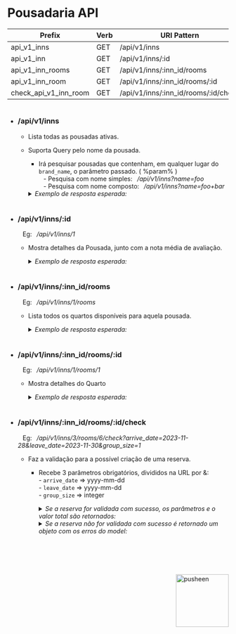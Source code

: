 
# Pousadaria API

| Prefix | Verb | URI Pattern | Conroller#Action |
| ----------- | ----------- | ----------- | ----------- |
| api_v1_inns | GET | /api/v1/inns | api/v1/inns#index |
| api_v1_inn | GET | /api/v1/inns/:id | api/v1/inns#show |
| api_v1_inn_rooms | GET | /api/v1/inns/:inn_id/rooms | api/v1/rooms#index |
| api_v1_inn_room | GET | /api/v1/inns/:inn_id/rooms/:id | api/v1/rooms#show |
| check_api_v1_inn_room | GET | /api/v1/inns/:inn_id/rooms/:id/check | api/v1/rooms#check |

#

* ### /api/v1/inns
  
  * Lista todas as pousadas ativas.
  * Suporta Query pelo nome da pousada.
    * Irá pesquisar pousadas que contenham, em qualquer lugar do `brand_name`, o parâmetro passado. ( %param% )\
       &ensp; \- Pesquisa com nome simples:&ensp; */api/v1/inns?name=foo*\
       &ensp; \- Pesquisa com nome composto:&ensp; */api/v1/inns?name=foo+bar*

    <details>
      <summary><i>Exemplo de resposta esperada:</i></summary>
    
          [
            {
              "id": 1,
              "brand_name": "Pousada da 16",
              "phone_number": "(13)99706-9746",
              "email": "pousada@contato.com",
              "address": "rua 15 - 47",
              "neighborhood": "guarau",
              "city": "peruibe",
              "state": "SP",
              "postal_code": "11750000",
              "description": "Pousada linda",
              "payment_methods": "Cartão",
              "pet_friendly": false,
              "usage_policy": "não fumar",
              "check_in": "2000-01-01T12:00:00.000-02:00",
              "check_out": "2000-01-01T11:00:00.000-02:00",
              "status": "active",
              "host_id": 1
            },
            {
              "id": 2,
              "brand_name": "Casa Verde",
              "phone_number": "(13)997563453",
              "email": "casaverde@contato.com",
              "address": "avenida qualquer",
              "neighborhood": "amarindo",
              "city": "eusébio",
              "state": "CE",
              "postal_code": "25840000",
              "description": "Pousada do muro verde",
              "payment_methods": "Cartão",
              "pet_friendly": true,
              "usage_policy": "Usar chinelo",
              "check_in": "2000-01-01T11:22:00.000-02:00",
              "check_out": "2000-01-01T10:22:00.000-02:00",
              "status": "active",
              "host_id": 3
            }
          ]
          
    </details>

#

* ### /api/v1/inns/:id
  
  &ensp; Eg:&ensp; */api/v1/inns/1*
  * Mostra detalhes da Pousada, junto com a nota média de avaliação.
 
    <details>
      <summary><i>Exemplo de resposta esperada:</i></summary>
      
      ```
      [
        {
          "id": 3,
          "brand_name": "pousada da ana",
          "phone_number": "123123123",
          "email": "teste@gmail.com",
          "address": "rua da ana",
          "neighborhood": "vila da ana",
          "city": "anapolis",
          "state": "SP",
          "postal_code": "54646",
          "description": "ana esteve aqui",
          "payment_methods": "todos",
          "pet_friendly": false,
          "usage_policy": "seja gentil com a ana",
          "check_in": "2000-01-01T21:10:00.000-02:00",
          "check_out": "2000-01-01T10:10:00.000-02:00",
          "status": "active",
          "host_id": 4
        },
        {
          "average_rating": 3
        }
      ]      
      ```
      
    </details>

#
  
* ### /api/v1/inns/:inn_id/rooms
  
  &ensp; Eg:&ensp; */api/v1/inns/1/rooms*
  * Lista todos os quartos disponíveis para aquela pousada.

    <details>
      <summary><i>Exemplo de resposta esperada:</i></summary>
    
      ```
      [
        {
          "id": 4,
          "name": "Quarto teste",
          "description": "Testeeee",
          "dimension": 5,
          "capacity": 2,
          "price": 123,
          "bathroom": true,
          "balcony": false,
          "ac": true,
          "tv": false,
          "wardrobre": false,
          "safe_box": false,
          "accessible": false,
          "status": "vacant",
          "inn_id": 1
        },
        {
          "id": 6,
          "name": "quartinho",
          "description": "pequeno",
          "dimension": 1,
          "capacity": 1,
          "price": 50,
          "bathroom": false,
          "balcony": false,
          "ac": true,
          "tv": false,
          "wardrobre": false,
          "safe_box": false,
          "accessible": false,
          "status": "vacant",
          "inn_id": 1
        }
      ]
      ```
        
    </details>

#
  
* ### /api/v1/inns/:inn_id/rooms/:id
  
  &ensp; Eg:&ensp; */api/v1/inns/1/rooms/1*
  * Mostra detalhes do Quarto

    <details>
      <summary><i>Exemplo de resposta esperada:</i></summary>
    
      ```
      [
        {
          "id": 6,
          "name": "quartinho",
          "description": "pequeno",
          "dimension": 1,
          "capacity": 1,
          "price": 50,
          "bathroom": false,
          "balcony": false,
          "ac": true,
          "tv": false,
          "wardrobre": false,
          "safe_box": false,
          "accessible": false,
          "status": "vacant",
          "inn_id": 3
        }
      ]
      ```
    
    </details>

#

* ### /api/v1/inns/:inn_id/rooms/:id/check
  
  &ensp; Eg:&ensp; */api/v1/inns/3/rooms/6/check?arrive_date=2023-11-28&leave_date=2023-11-30&group_size=1*
  * Faz a validação para a possível criação de uma reserva.
    * Recebe 3 parâmetros obrigatórios, divididos na URL por &:\
       \- `arrive_date` => yyyy-mm-dd\
       \- `leave_date` => yyyy-mm-dd\
       \- `group_size` => integer
       
        <details>
        <summary><i>Se a reserva for validada com sucesso, os parâmetros e o valor total são retornados:</i></summary>
          
          ```
          {
            "arrive_date": "2025-01-01",
            "leave_date": "2025-01-12", 
            "group_size": 2,                
            "total_price": 2560   # Valor total dessa reserva (já calculado com os possíveis preços por periodo)
          }
          ```
  
        </details>

        <details>
          <summary><i>Se a reserva não for validada com sucesso é retornado um objeto com os erros do model:</i></summary>
         
          ```
          {
            "errors": {
              "arrive_date": [
                "A data escolhida coincide com outra reserva: 26/11/23 - 27/11/23",
                "A data escolhida coincide com outra reserva: 24/11/23 - 25/11/23"
              ]
            }
          }    # Nesse caso há duas reservas em que as datas coincidem com a reserva a ser validada
          ```
  
        </details>
#

<br>
<br>
<br>
<img src="https://user-images.githubusercontent.com/22280294/179611382-5704fe4f-ef8c-40f2-b868-5921cfb56da6.png" alt="pusheen" height="120px" align="right">

